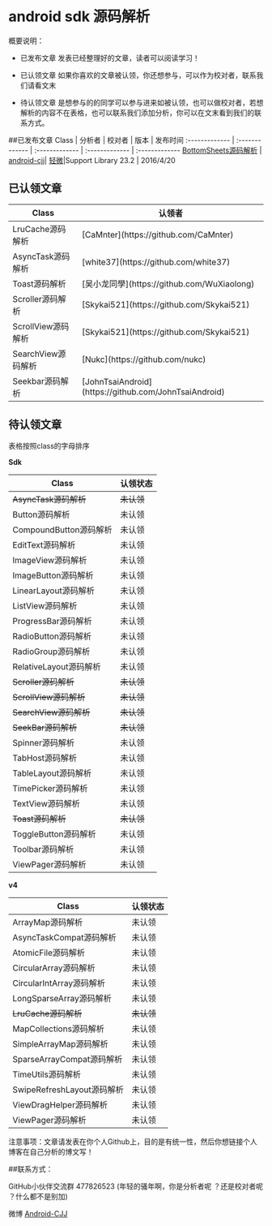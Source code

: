 android sdk 源码解析
===============================
概要说明：

* 已发布文章 发表已经整理好的文章，读者可以阅读学习！

* 已认领文章  如果你喜欢的文章被认领，你还想参与，可以作为校对者，联系我们请看文末

* 待认领文章 是想参与的的同学可以参与进来如被认领，也可以做校对者，若想解析的内容不在表格，也可以联系我们添加分析，你可以在文末看到我们的联系方式。

##已发布文章
Class | 分析者 | 校对者 | 版本 | 发布时间
:------------- | :------------- | :------------- | :------------- | :------------- 
[BottomSheets源码解析](https://github.com/android-cjj/SourceAnalysis) | [android-cjj](https://github.com/android-cjj/)| [轻微](https://github.com/zzz40500)|Support Library 23.2 | 2016/4/20


## 已认领文章

<table>
  <thead>
    <tr>
      <th>Class</th>
      <th>认领者</th>
    </tr>
  </thead>
  <tbody>
     <tr>
      <td>LruCache源码解析</td>
      <td>[CaMnter](https://github.com/CaMnter)</td>
    </tr>
    <tr>
      <td>AsyncTask源码解析</td>
      <td>[white37](https://github.com/white37)</td>
    </tr>
    <tr>
      <td>Toast源码解析</td>
      <td>[吴小龙同學](https://github.com/WuXiaolong)</td>
    </tr>
     <tr>
     <td>Scroller源码解析</td>
      <td>[Skykai521](https://github.com/Skykai521)</td>
    </tr>
        <tr>
     <td>ScrollView源码解析</td>
      <td>[Skykai521](https://github.com/Skykai521)</td>
    </tr>
    <tr>
      <td>SearchView源码解析</td>
      <td>[Nukc](https://github.com/nukc)</td>
    </tr>
     <tr>
      <td>Seekbar源码解析</td>
      <td>[JohnTsaiAndroid](https://github.com/JohnTsaiAndroid)</td>
    </tr>
    </tbody>
</table>

## 待认领文章

表格按照class的字母排序

**Sdk**

<table>
  <thead>
    <tr>
      <th>Class</th>
      <th>认领状态</th>
    </tr>
  </thead>
  <tbody>
	<tr>
     <td><s>AsyncTask源码解析</s></td>
     <td><s>未认领</s></td>
    </tr>
  	<tr>
     <td>Button源码解析</td>
      <td>未认领</td>
    </tr>
    <tr>
     <td>CompoundButton源码解析</td>
     <td>未认领</td>
    </tr>
    <tr>
     <td>EditText源码解析</td>
      <td>未认领</td>
    </tr>
    <tr>
     <td>ImageView源码解析</td>
      <td>未认领</td>
    </tr>
    <tr>
     <td>ImageButton源码解析</td>
      <td>未认领</td>
    </tr>
    <tr>
     <td>LinearLayout源码解析</td>
      <td>未认领</td>
    </tr>
    <tr>
     <td>ListView源码解析</td>
      <td>未认领</td>
    </tr>
    <tr>
     <td>ProgressBar源码解析</td>
      <td>未认领</td>
    </tr>
    <tr>
     <td>RadioButton源码解析</td>
      <td>未认领</td>
    </tr>
    <tr>
     <td>RadioGroup源码解析</td>
      <td>未认领</td>
    </tr>
    <tr>
     <td>RelativeLayout源码解析</td>
      <td>未认领</td>
    </tr>
    <tr>
     <td><s>Scroller源码解析</s></td>
      <td><s>未认领</s></td>
    </tr>
    <tr>
     <td><s>ScrollView源码解析</s></td>
      <td><s>未认领</s></td>
    </tr>
    <tr>
     <td><s>SearchView源码解析</s></td>
      <td><s>未认领</s></td>
    </tr>
    <tr>
     <td><s>SeekBar源码解析</s></td>
      <td><s>未认领</s></td>
    </tr>
    <tr>
     <td>Spinner源码解析</td>
      <td>未认领</td>
    </tr>
    <tr>
     <td>TabHost源码解析</td>
      <td>未认领</td>
    </tr>
    <tr>
     <td>TableLayout源码解析</td>
      <td>未认领</td>
    </tr>
    <tr>
     <td>TimePicker源码解析</td>
      <td>未认领</td>
    </tr>
    <tr>
    <tr>
      <td>TextView源码解析</a></td>
      <td>未认领</td>
    </tr>
     <td><s>Toast源码解析</s></td>
     <td><s>未认领</s></td>
    </tr>
    <tr>
     <td>ToggleButton源码解析</td>
     <td>未认领</td>
    </tr>
    <tr>
     <td>Toolbar源码解析</td>
     <td>未认领</td>
    </tr>
    <td>ViewPager源码解析</td>
    <td>未认领</td>
    </tr>
  </tbody>
</table>

**v4**

<table>
  <thead>
    <tr>
      <th>Class</th>
      <th>认领状态</th>
    </tr>
  </thead>
  <tbody>
	<tr>
    <td>ArrayMap源码解析</td>
    <td>未认领</td>
    </tr>
    <tr>
    <td>AsyncTaskCompat源码解析</td>
     <td>未认领</td>
    </tr>
    <tr>
    <td>AtomicFile源码解析</td>
    <td>未认领</td>
    </tr>
    <tr>
    <td>CircularArray源码解析</td>
     <td>未认领</td>
    </tr>
    <tr>
    <td>CircularIntArray源码解析</td>
     <td>未认领</td>
    </tr>
    <tr>
    <td>LongSparseArray源码解析</td>
     <td>未认领</td>
    </tr>
    <tr>
    <td><s>LruCache源码解析</s></td>
     <td><s>未认领</s></td>
    </tr>
    <tr>
    <td>MapCollections源码解析</td>
    <td>未认领</td>
    </tr>
    <tr>
    <td>SimpleArrayMap源码解析</td>
     <td>未认领</td>
    </tr>
    <tr>
    <td>SparseArrayCompat源码解析</td>
     <td>未认领</td>
    </tr>
    <tr>
    <td>TimeUtils源码解析</td>
     <td>未认领</td>
    </tr>
    <tr>
    <td>SwipeRefreshLayout源码解析</td>
     <td>未认领</td>
    </tr>
    <tr>
    <td>ViewDragHelper源码解析</td>
     <td>未认领</td>
    </tr>
    <tr>
    <td>ViewPager源码解析</td>
      <td>未认领</td>
    </tr>
  </tbody>
</table>

注意事项：文章请发表在你个人Github上，目的是有统一性，然后你想链接个人博客在自己分析的博文写！

##联系方式：

GitHub小伙伴交流群 477826523  (年轻的骚年啊，你是分析者呢 ？还是校对者呢 ？什么都不是别加)

微博 [Android-CJJ](http://weibo.com/chenjijun2011)

